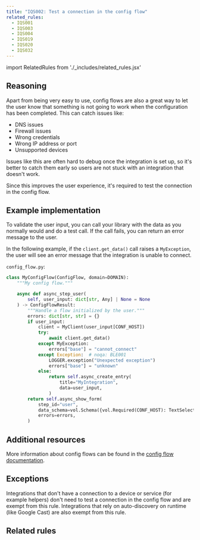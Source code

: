 ```yaml
---
title: "IQS002: Test a connection in the config flow"
related_rules:
  - IQS001
  - IQS003
  - IQS004
  - IQS019
  - IQS020
  - IQS032
---
```

import RelatedRules from './_includes/related_rules.jsx'

## Reasoning

Apart from being very easy to use, config flows are also a great way to let the user know that something is not going to work when the configuration has been completed.
This can catch issues like:
- DNS issues
- Firewall issues
- Wrong credentials
- Wrong IP address or port
- Unsupported devices

Issues like this are often hard to debug once the integration is set up, so it's better to catch them early so users are not stuck with an integration that doesn't work.

Since this improves the user experience, it's required to test the connection in the config flow.

## Example implementation

To validate the user input, you can call your library with the data as you normally would and do a test call.
If the call fails, you can return an error message to the user.

In the following example, if the `client.get_data()` call raises a `MyException`, the user will see an error message that the integration is unable to connect.

`config_flow.py`:
```python
class MyConfigFlow(ConfigFlow, domain=DOMAIN):
    """My config flow."""

    async def async_step_user(
        self, user_input: dict[str, Any] | None = None
    ) -> ConfigFlowResult:
        """Handle a flow initialized by the user."""
        errors: dict[str, str] = {}
        if user_input:
            client = MyClient(user_input[CONF_HOST])
            try:
                await client.get_data()
            except MyException:
                errors["base"] = "cannot_connect"
            except Exception:  # noqa: BLE001
                LOGGER.exception("Unexpected exception")
                errors["base"] = "unknown"
            else:
                return self.async_create_entry(
                    title="MyIntegration",
                    data=user_input,
                )
        return self.async_show_form(
            step_id="user",
            data_schema=vol.Schema({vol.Required(CONF_HOST): TextSelector()}),
            errors=errors,
        )
```

## Additional resources

More information about config flows can be found in the [config flow documentation](../../../config_entries_config_flow_handler).

## Exceptions

Integrations that don't have a connection to a device or service (for example helpers) don't need to test a connection in the config flow and are exempt from this rule.
Integrations that rely on auto-discovery on runtime (like Google Cast) are also exempt from this rule.

## Related rules

<RelatedRules relatedRules={frontMatter.related_rules}></RelatedRules>